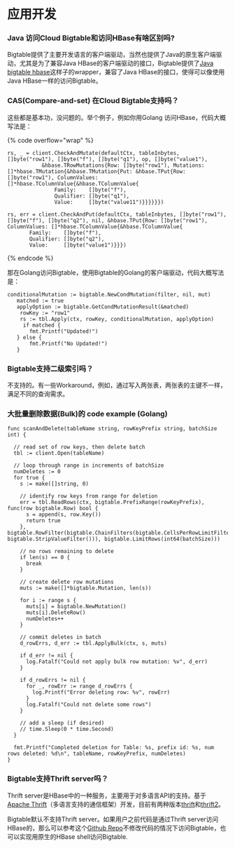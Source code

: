 # 应用开发

### Java 访问Cloud Bigtable和访问HBase有啥区别吗?

Bigtable提供了主要开发语言的客户端驱动，当然也提供了Java的原生客户端驱动，尤其是为了兼容Java HBase的客户端驱动的接口，Bigtable提供了[Java bigtable hbase](https://github.com/googleapis/java-bigtable-hbase)这样子的wrapper，兼容了Java HBase的接口，使得可以像使用Java HBase一样的访问Bigtable。

### CAS(Compare-and-set) 在Cloud Bigtable支持吗？

这些都是基本功，没问题的。举个例子，例如你用Golang 访问HBase，代码大概写法是：

{% code overflow="wrap" %}
```
rs, _ = client.CheckAndMutate(defaultCtx, tableInbytes, []byte("row1"), []byte("f"), []byte("q1"), op, []byte("value1"),
           &hbase.TRowMutations{Row: []byte("row1"), Mutations: []*hbase.TMutation{&hbase.TMutation{Put: &hbase.TPut{Row: []byte("row1"), ColumnValues: []*hbase.TColumnValue{&hbase.TColumnValue{
               Family:    []byte("f"),
               Qualifier: []byte("q1"),
               Value:     []byte("value11")}}}}}})
               
rs, err = client.CheckAndPut(defaultCtx, tableInbytes, []byte("row1"), []byte("f"), []byte("q2"), nil, &hbase.TPut{Row: []byte("row1"), ColumnValues: []*hbase.TColumnValue{&hbase.TColumnValue{
       Family:    []byte("f"),
       Qualifier: []byte("q2"),
       Value:     []byte("value1")}}})

```
{% endcode %}

那在Golang访问Bigtable，使用Bigtable的Golang的客户端驱动，代码大概写法是：

```
conditionalMutation := bigtable.NewCondMutation(filter, nil, mut)
   matched := true
   applyOption := bigtable.GetCondMutationResult(&matched)
    rowKey := "row1"
    rs := tbl.Apply(ctx, rowKey, conditionalMutation, applyOption)
     if matched {
       fmt.Printf("Updated!")
   } else {
       fmt.Printf("No Updated!")
   }
```

### Bigtable支持二级索引吗？

不支持的。有一些Workaround，例如，通过写入两张表，两张表的主键不一样，满足不同的查询需求。

### 大批量删除数据(Bulk)的 code example (Golang)

```
func scanAndDelete(tableName string, rowKeyPrefix string, batchSize int) {

  // read set of row keys, then delete batch
  tbl := client.Open(tableName)

  // loop through range in increments of batchSize
  numDeletes := 0
  for true {
    s := make([]string, 0)

    // identify row keys from range for deletion
    err = tbl.ReadRows(ctx, bigtable.PrefixRange(rowKeyPrefix), func(row bigtable.Row) bool {
      s = append(s, row.Key())
      return true
    }, bigtable.RowFilter(bigtable.ChainFilters(bigtable.CellsPerRowLimitFilter(1), bigtable.StripValueFilter())), bigtable.LimitRows(int64(batchSize)))

    // no rows remaining to delete
    if len(s) == 0 {
      break
    }

    // create delete row mutations
    muts := make([]*bigtable.Mutation, len(s))

    for i := range s {
      muts[i] = bigtable.NewMutation()
      muts[i].DeleteRow()
      numDeletes++
    }

    // commit deletes in batch
    d_rowErrs, d_err := tbl.ApplyBulk(ctx, s, muts)

    if d_err != nil {
      log.Fatalf("Could not apply bulk row mutation: %v", d_err)
    }

    if d_rowErrs != nil {
      for _, rowErr := range d_rowErrs {
        log.Printf("Error deleting row: %v", rowErr)
      }
      log.Fatalf("Could not delete some rows")
    }

    // add a sleep (if desired)
    // time.Sleep(0 * time.Second)
  }

  fmt.Printf("Completed deletion for Table: %s, prefix id: %s, num rows deleted: %d\n", tableName, rowKeyPrefix, numDeletes)
}
```

### Bigtable支持Thrift server吗？

Thrift server是HBase中的一种服务，主要用于对多语言API的支持。基于[Apache Thrift](https://thrift.apache.org/)（多语言支持的通信框架）开发，目前有两种版本[thrift](https://github.com/apache/hbase/blob/master/hbase-thrift/src/main/resources/org/apache/hadoop/hbase/thrift/Hbase.thrift)和[thrift2](https://github.com/apache/hbase/blob/master/hbase-thrift/src/main/resources/org/apache/hadoop/hbase/thrift2/hbase.thrift)。

Bigtable默认不支持Thrift server。如果用户之前代码是通过Thrift server访问HBase的，那么可以参考这个[Github Repo](https://github.com/hellof20/bigtable-thrift)不修改代码的情况下访问Bigtable，也可以实现用原生的HBase shell访问Bigtable.
